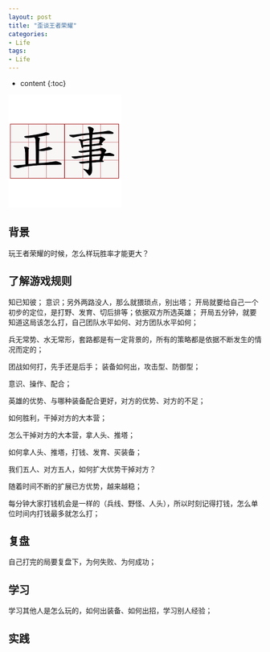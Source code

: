 ```yaml
---
layout: post
title: "歪谈王者荣耀"
categories: 
- Life
tags:
- Life
---
```


* content
{:toc}

![biz](/css/pics/2019-08-11-biz.png)

## 背景

玩王者荣耀的时候，怎么样玩胜率才能更大？

## 了解游戏规则

知已知彼；
意识；另外两路没人，那么就猥琐点，别出塔；
开局就要给自己一个初步的定位，是打野、发育、切后排等；依据双方所选英雄；
开局五分钟，就要知道这局该怎么打，自己团队水平如何、对方团队水平如何；

兵无常势、水无常形，套路都是有一定背景的，所有的策略都是依据不断发生的情况而定的；

团战如何打，先手还是后手；
装备如何出，攻击型、防御型；

意识、操作、配合；

英雄的优势、与哪种装备配合更好，对方的优势、对方的不足；

如何胜利，干掉对方的大本营；

怎么干掉对方的大本营，拿人头、推塔；

如何拿人头、推塔，打钱、发育、买装备；

我们五人、对方五人，如何扩大优势干掉对方？

随着时间不断的扩展已方优势，越来越稳；

每分钟大家打钱机会是一样的（兵线、野怪、人头），所以时刻记得打钱，怎么单位时间内打钱最多就怎么打；

## 复盘

自己打完的局要复盘下，为何失败、为何成功；

## 学习

学习其他人是怎么玩的，如何出装备、如何出招，学习别人经验；

## 实践


